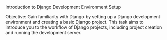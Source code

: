 Introduction to Django Development Environment Setup

Objective: 
Gain familiarity with Django by setting up a Django development environment and creating a basic Django project. This task aims to introduce you to the workflow of Django projects, including project creation and running the development server.

